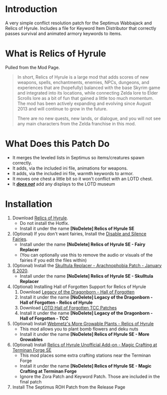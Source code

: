 # Introduction
A very simple conflict resolution patch for the Septimus Wabbajack and Relics of Hyrule.
Includes a file for Keyword Item Distributor that correctly passes survival and animated armory keywords to items.

# What is Relics of Hyrule

Pulled from the Mod Page.

> In short, Relics of Hyrule is a large mod that adds scores of new weapons, spells, enchantments, enemies, NPCs, dungeons, and experiences that are (hopefully) balanced with the base Skyrim game and integrated into its locations, while connecting Zelda lore to Elder Scrolls lore as a bit of fun that gained a little too much momentum. The mod has been actively expanding and evolving since August 2013 and will continue to grow in the future.
> 
> There are no new quests, new lands, or dialogue, and you will not see any main characters from the Zelda franchise in this mod.

# What Does this Patch Do
- It merges the leveled lists in Septimus so items/creatures spawn correctly.
- It adds, via the included ini file, animations for weapons.
- It adds, via the included ini file, warmth keywords to armor.
- It moves one chest a little bit so it won't conflict with an LOTD chest.
- It <u>***does not***</u> add any displays to the LOTD museum

# Installation
1. Download [Relics of Hyrule](https://www.nexusmods.com/skyrimspecialedition/mods/12244). 
   - Do not install the Hotfix.
   - Install it under the name **[NoDelete] Relics of Hyrule SE**
2. (Optional) If you don't want fairies, Install the [Disable and Silence Fairies](https://www.nexusmods.com/skyrimspecialedition/mods/12244).
   - Install under the name **[NoDelete] Relics of Hyrule SE - Fairy Replacer**
   - (You can optionally use this to remove the audio or visuals of the fairies if you edit the files within)
3. (Optional) Install the [Skulltula Replacer - Arachnophobia Patch - January 6 2020](https://www.nexusmods.com/skyrimspecialedition/mods/12244).
   - Install under the name **[NoDelete] Relics of Hyrule SE - Skulltula Replacer**
4. (Optional) Installing Hall of Forgotten Support for Relics of Hyrule
   1. Download [Legacy of the Dragonborn - Hall of Forgotten](https://www.nexusmods.com/skyrimspecialedition/mods/64117)
   2. Install it under the name **[NoDelete] Legacy of the Dragonborn - Hall of Forgotten - Relics of Hyrule**
   3. Download [LOTD Hall of Forgotten TCC Patches](https://www.nexusmods.com/skyrimspecialedition/mods/64840)
   4. Install it under the name **[NoDelete] Legacy of the Dragonborn - Hall of Forgotten - TCC**
5. (Optional) Install [Webmetz's More Growable Plants - Relics of Hyrule](https://www.nexusmods.com/skyrimspecialedition/mods/65912)
   - This mod allows you to plant bomb flowers and deku nuts
   - Install it under the name **[NoDelete] Relics of Hyrule SE - More Growables**
6. (Optional) Install [Relics of Hyrule Unofficial Add-on - Magic Crafting at Terminan Forge SE](https://www.nexusmods.com/skyrimspecialedition/mods/31935)
   - This mod places some extra crafting stations near the Terminan Forge
   - Install it under the name **[NoDelete] Relics of Hyrule SE - Magic Crafting at Terminan Forge**
   - Ignore the Zora Patch and Keyword Patch. Those are included in the final patch
7. Install The Septimus ROH Patch from the Release Page

